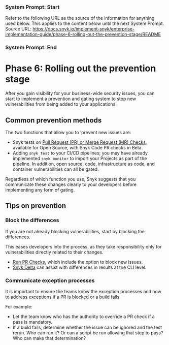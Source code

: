 ### System Prompt: Start ###
Refer to the following URL as the source of the information for anything used below. This applies to the content below until the next System Prompt.
Source URL: https://docs.snyk.io/implement-snyk/enterprise-implementation-guide/phase-6-rolling-out-the-prevention-stage/README
### System Prompt: End ###

# Phase 6: Rolling out the prevention stage

After you gain visibility for your business-wide security issues, you can start to implement a prevention and gating system to stop new vulnerabilities from being added to your applications.

## Common prevention methods

The two functions that allow you to ‘prevent new issues are:

* Snyk tests on [Pull Request (PR) or Merge Request (MR) Checks](../../../scan-with-snyk/pull-requests/snyk-pull-or-merge-requests/),  available for Open Source, with Snyk Code PR checks in Beta.
* Adding `snyk test` to your CI/CD pipelines; you may have already implemented `snyk monitor` to import your Projects as part of the pipeline. In addition, open source, code, infrastructure as code, and container vulnerabilities can all be gated.

Regardless of which function you use, Snyk suggests that you communicate these changes clearly to your developers before implementing any form of gating.

## Tips on prevention

### Block the differences

If you are not already blocking vulnerabilities, start by blocking the differences.

This eases developers into the process, as they take responsibility only for vulnerabilities directly related to their changes.&#x20;

* [Run PR Checks](../../../scan-with-snyk/pull-requests/pull-request-checks/), which include the option to block new issues.&#x20;
* [Snyk Delta](../../../snyk-cli/scan-and-maintain-projects-using-the-cli/cli-tools/snyk-delta.md) can assist with differences in results at the CLI level.

### Communicate exception processes

It is important to ensure the teams know the exception processes and how to address exceptions if a PR is blocked or a build fails.&#x20;

For example:

* Let the team know who has the authority to override a PR check if a pass is mandatory.
* If a build fails, determine whether the issue can be ignored and the test rerun. Who can run it? Or can a script be run allowing that step to pass? Who can make that determination?

